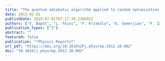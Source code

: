 ```yaml
---
title: "The quantum adiabatic algorithm applied to random optimization problems: The quantum spin glass perspective"
date: 2013-02-01
publishDate: 2019-07-01T07:17:39.238692Z
authors: ["V. Bapst", "L. Foini", "F. Krzakala", "G. Semerjian", "F. Zamponi"]
publication_types: ["2"]
abstract: ""
featured: false
publication: "*Physics Reports*"
url_pdf: "https://doi.org/10.1016%2Fj.physrep.2012.10.002"
doi: "10.1016/j.physrep.2012.10.002"
---
```


